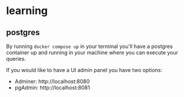 # learning

## postgres
By running `docker compose up` in your terminal you'll have a postgres container up and running in your machine where you can execute your queries.

If you would like to have a UI admin panel you have two options:
- Adminer: http://localhost:8080
- pgAdmin: http://localhost:8081